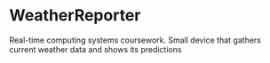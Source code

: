 # WeatherReporter
Real-time computing systems coursework. Small device that gathers current weather data and shows its predictions


